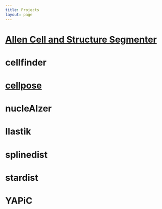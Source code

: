 ```yaml
---
title: Projects
layout: page
---
```


# [Allen Cell and Structure Segmenter](projects/allen-cell-segmenter)

# cellfinder

# [cellpose](projects/cellpose)

# nucleAIzer

# Ilastik

# splinedist

# stardist

# YAPiC
